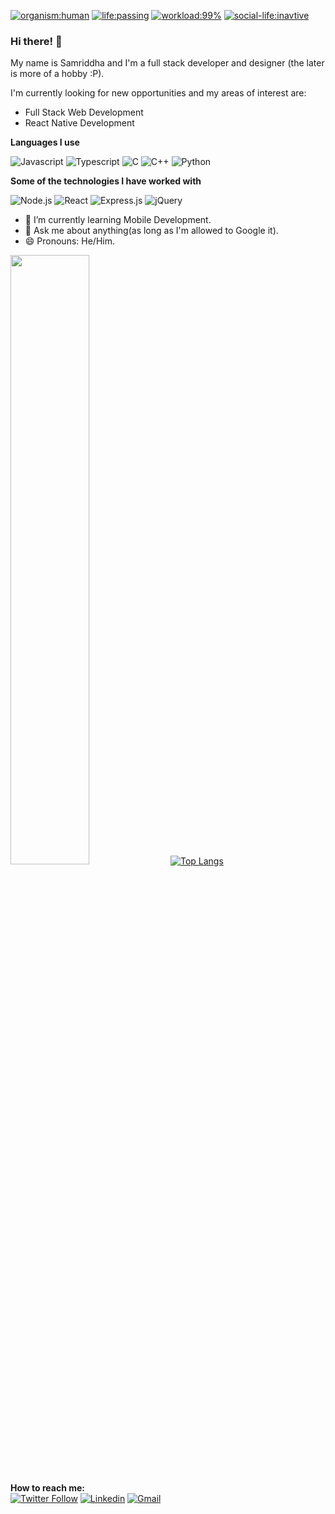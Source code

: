 [![organism:human](https://img.shields.io/badge/organism-human-%238D5524)](https://img.shields.io/badge/organism-human-%238D5524)
[![life:passing](https://img.shields.io/badge/life%20-passing-%2335B142)](https://img.shields.io/badge/life%20-passing-%2335B142)
[![workload:99%](https://img.shields.io/badge/work--load-99%25-%23CF692A)](https://img.shields.io/badge/work--load-99%25-%23CF692A)
[![social-life:inavtive](https://img.shields.io/badge/social--life-inactive-lightgrey)](https://img.shields.io/badge/social--life-inactive-lightgrey)

### Hi there! 👋

My name is Samriddha and I'm a full stack developer and designer (the later is more of a hobby :P).

I'm currently looking for new opportunities and my areas of interest are:

- Full Stack Web Development
- React Native Development

**Languages I use**

![Javascript](https://img.shields.io/badge/JavaScript-F7DF1E?style=for-the-badge&logo=javascript&logoColor=black)
![Typescript](https://img.shields.io/badge/TypeScript-007ACC?style=for-the-badge&logo=typescript&logoColor=white)
![C](https://img.shields.io/badge/C-CC342D?style=for-the-badge&logo=c&logoColor=white)
![C++](https://img.shields.io/badge/C++-0095D5?&style=for-the-badge&logo=cplusplus&logoColor=white)
![Python](https://img.shields.io/badge/Python-3776AB?style=for-the-badge&logo=python&logoColor=white)

**Some of the technologies I have worked with**

![Node.js](https://img.shields.io/badge/Node.js-43853D?style=for-the-badge&logo=node.js&logoColor=white)
![React](https://img.shields.io/badge/React-20232A?style=for-the-badge&logo=react&logoColor=61DAFB)
![Express.js](https://img.shields.io/badge/Express.js-43853D?style=for-the-badge&logo=node.js&logoColor=white)
![jQuery](https://img.shields.io/badge/jQuery-0769AD?style=for-the-badge&logo=jquery&logoColor=white)

- 🌱 I’m currently learning Mobile Development.
- 💬 Ask me about anything(as long as I'm allowed to Google it).
- 😄 Pronouns: He/Him.

<img width="50%" src="https://github-readme-stats.vercel.app/api?username=samyc2002&show_icons=true&hide_border=true" /> [![Top Langs](https://github-readme-stats.vercel.app/api/top-langs/?username=samyc2002&show_icons=true&theme=light&layout=compact&hide_title=true)](https://github.com/samyc2002)

<!-- ***Blog***

[![Hashnode](https://img.shields.io/badge/Hashnode-2962FF?style=for-the-badge&logo=hashnode&logoColor=white)](https://hashnode.com/@paulzay) -->
 
**How to reach me:**  
[![Twitter Follow](https://img.shields.io/twitter/follow/samy_0202?style=social)](https://twitter.com/samy_0202)
[![Linkedin](https://img.shields.io/badge/-LinkedIn-blue?style=flat&logo=Linkedin&logoColor=white)](https://www.linkedin.com/in/samriddha-chattopadhyay-b13555200/)
[![Gmail](https://img.shields.io/badge/-Gmail-c14438?style=flat&logo=Gmail&logoColor=white)](mailto:200020040@iitdh.ac.in)

